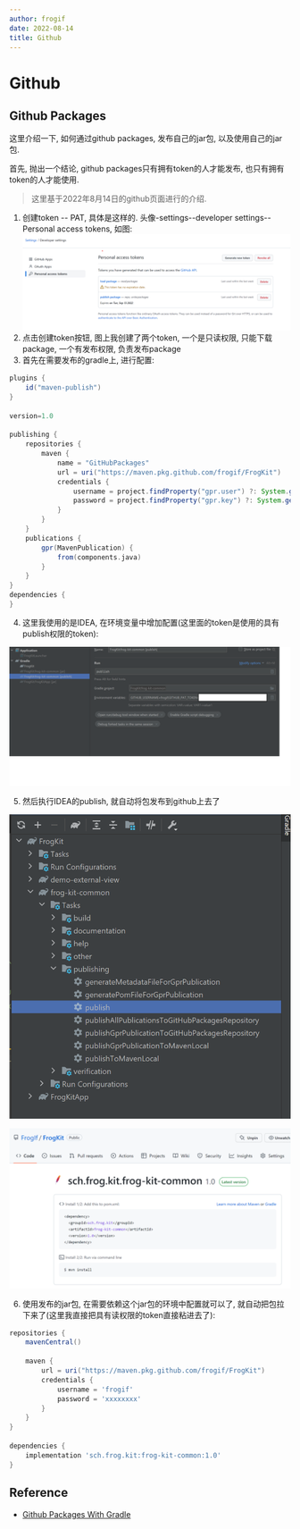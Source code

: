 ```yaml
---
author: frogif
date: 2022-08-14
title: Github
---
```


# Github

## Github Packages

这里介绍一下, 如何通过github packages, 发布自己的jar包, 以及使用自己的jar包.

首先, 抛出一个结论, github packages只有拥有token的人才能发布, 也只有拥有token的人才能使用.

> 这里基于2022年8月14日的github页面进行的介绍.

1. 创建token -- PAT, 具体是这样的. 头像-settings--developer settings--Personal access tokens, 如图:
![image](img/github_PAT.png)
2. 点击创建token按钮, 图上我创建了两个token, 一个是只读权限, 只能下载package, 一个有发布权限, 负责发布package
3. 首先在需要发布的gradle上, 进行配置:

```gradle
plugins {
    id("maven-publish")
}

version=1.0

publishing {
    repositories {
        maven {
            name = "GitHubPackages"
            url = uri("https://maven.pkg.github.com/frogif/FrogKit")
            credentials {
                username = project.findProperty("gpr.user") ?: System.getenv("GITHUB_USERNAME")
                password = project.findProperty("gpr.key") ?: System.getenv("GITHUB_PAT_TOKEN")
            }
        }
    }
    publications {
        gpr(MavenPublication) {
            from(components.java)
        }
    }
}
dependencies {
}
```
4. 这里我使用的是IDEA, 在环境变量中增加配置(这里面的token是使用的具有publish权限的token):

![image](img/github_package_idea_env.png)

5. 然后执行IDEA的publish, 就自动将包发布到github上去了

![image](img/github_package_idea_publish.png)

![image](img/github_package_repository.png)

6. 使用发布的jar包, 在需要依赖这个jar包的环境中配置就可以了, 就自动把包拉下来了(这里我直接把具有读权限的token直接粘进去了):

```gradle
repositories {
    mavenCentral()

    maven {
        url = uri("https://maven.pkg.github.com/frogif/FrogKit")
        credentials {
            username = 'frogif'
            password = 'xxxxxxxx'
        }
    }
}

dependencies {
    implementation 'sch.frog.kit:frog-kit-common:1.0'
}
```

## Reference

* [Github Packages With Gradle](https://docs.github.com/en/packages/working-with-a-github-packages-registry/working-with-the-gradle-registry)